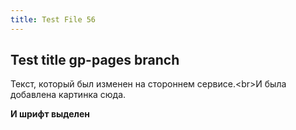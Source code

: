 ```yaml
---
title: Test File 56
---
```


## Test title gp-pages branch

Текст, который был изменен на стороннем сервисе.&lt;br&gt;И была добавлена картинка сюда.

**И шрифт выделен**

